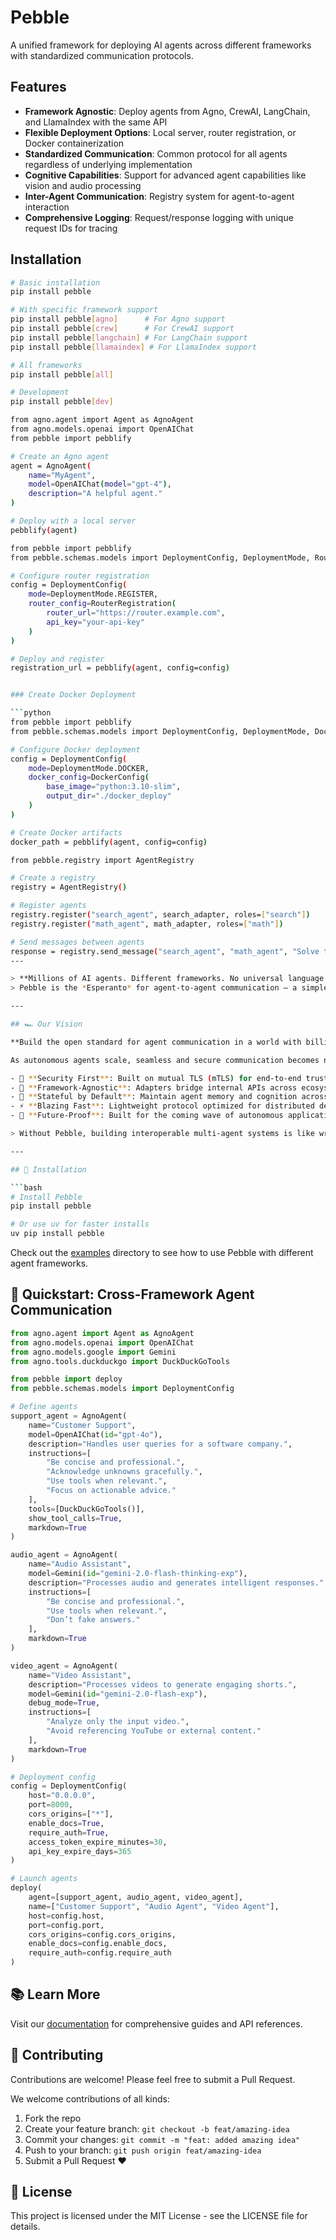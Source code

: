 # Pebble

A unified framework for deploying AI agents across different frameworks with standardized communication protocols.

## Features

- **Framework Agnostic**: Deploy agents from Agno, CrewAI, LangChain, and LlamaIndex with the same API
- **Flexible Deployment Options**: Local server, router registration, or Docker containerization
- **Standardized Communication**: Common protocol for all agents regardless of underlying implementation
- **Cognitive Capabilities**: Support for advanced agent capabilities like vision and audio processing
- **Inter-Agent Communication**: Registry system for agent-to-agent interaction
- **Comprehensive Logging**: Request/response logging with unique request IDs for tracing

## Installation

```bash
# Basic installation
pip install pebble

# With specific framework support
pip install pebble[agno]      # For Agno support
pip install pebble[crew]      # For CrewAI support
pip install pebble[langchain] # For LangChain support
pip install pebble[llamaindex] # For LlamaIndex support

# All frameworks
pip install pebble[all]

# Development
pip install pebble[dev]

from agno.agent import Agent as AgnoAgent
from agno.models.openai import OpenAIChat
from pebble import pebblify

# Create an Agno agent
agent = AgnoAgent(
    name="MyAgent",
    model=OpenAIChat(model="gpt-4"),
    description="A helpful agent."
)

# Deploy with a local server
pebblify(agent)

from pebble import pebblify
from pebble.schemas.models import DeploymentConfig, DeploymentMode, RouterRegistration

# Configure router registration
config = DeploymentConfig(
    mode=DeploymentMode.REGISTER,
    router_config=RouterRegistration(
        router_url="https://router.example.com",
        api_key="your-api-key"
    )
)

# Deploy and register
registration_url = pebblify(agent, config=config)


### Create Docker Deployment

```python
from pebble import pebblify
from pebble.schemas.models import DeploymentConfig, DeploymentMode, DockerConfig

# Configure Docker deployment
config = DeploymentConfig(
    mode=DeploymentMode.DOCKER,
    docker_config=DockerConfig(
        base_image="python:3.10-slim",
        output_dir="./docker_deploy"
    )
)

# Create Docker artifacts
docker_path = pebblify(agent, config=config)

from pebble.registry import AgentRegistry

# Create a registry
registry = AgentRegistry()

# Register agents
registry.register("search_agent", search_adapter, roles=["search"])
registry.register("math_agent", math_adapter, roles=["math"])

# Send messages between agents
response = registry.send_message("search_agent", "math_agent", "Solve this equation...")
---

> **Millions of AI agents. Different frameworks. No universal language.**  
> Pebble is the *Esperanto* for agent-to-agent communication — a simple, secure, and powerful protocol enabling collaboration across [Smolagent](https://github.com/huggingface/smolagents), [AgnoAI](https://github.com/agno-agi/agno), [CrewAI](https://github.com/crewai/crewai), and beyond.

---

## 🏎️ Our Vision

**Build the open standard for agent communication in a world with billions of AI agents.**

As autonomous agents scale, seamless and secure communication becomes non-negotiable. Pebble is designed to be the backbone of this agent ecosystem:

- 🔐 **Security First**: Built on mutual TLS (mTLS) for end-to-end trust  
- 🔌 **Framework-Agnostic**: Adapters bridge internal APIs across ecosystems  
- 🧠 **Stateful by Default**: Maintain agent memory and cognition across requests  
- ⚡ **Blazing Fast**: Lightweight protocol optimized for distributed deployments  
- 🔮 **Future-Proof**: Built for the coming wave of autonomous applications

> Without Pebble, building interoperable multi-agent systems is like writing custom APIs for every pair of agents. Yikes.

---

## 🚀 Installation

```bash
# Install Pebble
pip install pebble

# Or use uv for faster installs
uv pip install pebble
```

Check out the [examples](examples/) directory to see how to use Pebble with different agent frameworks.


## 🏁 Quickstart: Cross-Framework Agent Communication

```python
from agno.agent import Agent as AgnoAgent
from agno.models.openai import OpenAIChat
from agno.models.google import Gemini
from agno.tools.duckduckgo import DuckDuckGoTools

from pebble import deploy
from pebble.schemas.models import DeploymentConfig

# Define agents
support_agent = AgnoAgent(
    name="Customer Support",
    model=OpenAIChat(id="gpt-4o"),
    description="Handles user queries for a software company.",
    instructions=[
        "Be concise and professional.",
        "Acknowledge unknowns gracefully.",
        "Use tools when relevant.",
        "Focus on actionable advice."
    ],
    tools=[DuckDuckGoTools()],
    show_tool_calls=True,
    markdown=True
)

audio_agent = AgnoAgent(
    name="Audio Assistant",
    model=Gemini(id="gemini-2.0-flash-thinking-exp"),
    description="Processes audio and generates intelligent responses.",
    instructions=[
        "Be concise and professional.",
        "Use tools when relevant.",
        "Don’t fake answers."
    ],
    markdown=True
)

video_agent = AgnoAgent(
    name="Video Assistant",
    description="Processes videos to generate engaging shorts.",
    model=Gemini(id="gemini-2.0-flash-exp"),
    debug_mode=True,
    instructions=[
        "Analyze only the input video.",
        "Avoid referencing YouTube or external content."
    ],
    markdown=True
)

# Deployment config
config = DeploymentConfig(
    host="0.0.0.0",
    port=8000,
    cors_origins=["*"],
    enable_docs=True,
    require_auth=True,
    access_token_expire_minutes=30,
    api_key_expire_days=365
)

# Launch agents
deploy(
    agent=[support_agent, audio_agent, video_agent],
    name=["Customer Support", "Audio Agent", "Video Agent"],
    host=config.host,
    port=config.port,
    cors_origins=config.cors_origins,
    enable_docs=config.enable_docs,
    require_auth=config.require_auth
)

```

## 📚 Learn More

Visit our [documentation](https://docs.pebbling.ai) for comprehensive guides and API references.

## 🤝 Contributing

Contributions are welcome! Please feel free to submit a Pull Request.

We welcome contributions of all kinds:

1. Fork the repo
2. Create your feature branch: `git checkout -b feat/amazing-idea`
3. Commit your changes: `git commit -m "feat: added amazing idea"`
4. Push to your branch: `git push origin feat/amazing-idea`
5. Submit a Pull Request ❤️

## 📄 License

This project is licensed under the MIT License - see the LICENSE file for details.
